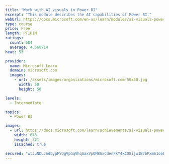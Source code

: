 ```yaml
---
title: "Work with AI visuals in Power BI"
excerpt: "This module describes the AI capabilities of Power BI."
webUrl: https://docs.microsoft.com/en-us/learn/modules/ai-visuals-power-bi/
type: course
price: Free
length: PT1H1M
ratings:
  count: 504
  average: 4.660714
heat: 53

provider:
  name: Microsoft Learn
  domain: microsoft.com
  images:
    - url: /assets/images/organizations/microsoft.com-50x50.jpg
      width: 50
      height: 50

levels:
  - Intermediate

topics:
  - Power BI

images:
  - url: https://docs.microsoft.com/learn/achievements/ai-visuals-power-bi-social.png
    width: 643
    height: 321
    isCached: true

secured: "wtJuNDLJAdbypPYDgVpGqVhqAaxVpQM8GxCdenFkY4kCO8ijw1B7bPxm61ooEawXHFVt49hgg+6s2elI+rUzYk4tAGi/WcWOha6SsnpmJZuNRtewZf9CDCP2jpcsggGgavxivOKgxoly/fKwrm4hshNOpkEYmaVQxGD0NsLsVAwlaTI1URr9FblMFRAPdYLKrDRn9tzBFHRkhmcC0mcLd3YQdhCUHzAlQTYJl7dwQAJfe1bpGEX6PPKiMmnQDwJGtMINZTXARghXckSkP9ukGYrzq/4j1P10IEEdr84y9UhTutIUZlWhaqVb8DSWjO7VUesCXXZaAKKYnvLw4s4n1nLlImU+5IjW6ckHNNGBtabIIa/3buPd27OzScKQesiTBBFo1u1D+GGzug4MNqo3eLYoy/70vb/76GCnla4sbO4=;tY0IigQVbHRzp7Pp43HwYA=="
---
```


